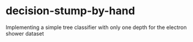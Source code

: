 # decision-stump-by-hand
Implementing a simple tree classifier with only one depth for the electron shower dataset

